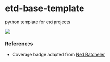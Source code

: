 # etd-base-template
python template for etd projects

<img src="https://img.shields.io/endpoint?url=https://gist.githubusercontent.com/awoods/6ff1de697bba08112a883cb31ea0c5f8/raw/covbadge.json">

### References

- Coverage badge adapted from [Ned Batcheler](https://nedbatchelder.com/blog/202209/making_a_coverage_badge.html)

